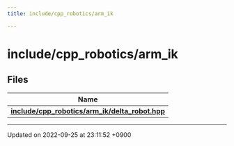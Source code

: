 ```yaml
---
title: include/cpp_robotics/arm_ik

---
```


# include/cpp_robotics/arm_ik



## Files

| Name           |
| -------------- |
| **[include/cpp_robotics/arm_ik/delta_robot.hpp](/cpp_robotics_core/doxybook/Files/delta__robot_8hpp/#file-delta-robot.hpp)**  |






-------------------------------

Updated on 2022-09-25 at 23:11:52 +0900
